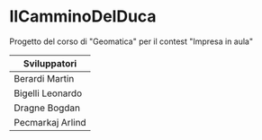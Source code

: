 # IlCamminoDelDuca
Progetto del corso di "Geomatica" per il contest "Impresa in aula"

|   Sviluppatori   |
|------------------|
|  Berardi Martin  |
| Bigelli Leonardo |
|  Dragne Bogdan   |
| Pecmarkaj Arlind |
